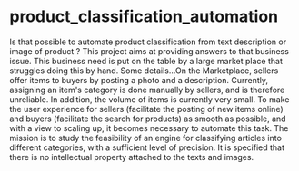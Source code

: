# product_classification_automation
Is that possible to automate product classification from text description or image of product ? This project aims at providing answers to that business issue. This business need is put on the table by a large market place that struggles doing this by hand.
Some details...On the Marketplace, sellers offer items to buyers by posting a photo and a description.
Currently, assigning an item's category is done manually by sellers, and is therefore unreliable. In addition, the volume of items is currently very small.
To make the user experience for sellers (facilitate the posting of new items online) and buyers (facilitate the search for products) as smooth as possible, and with a view to scaling up, it becomes necessary to automate this task.
The mission is to study the feasibility of an engine for classifying articles into different categories, with a sufficient level of precision.
It is specified that there is no intellectual property attached to the texts and images.
